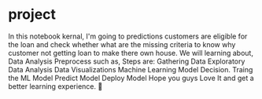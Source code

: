 # project
In this notebook kernal, I'm going to predictions customers are eligible for the loan and check whether what are the missing criteria to know why customer not getting loan to make there own house.
We will learning about, Data Analysis Preprocess such as,
Steps are:
Gathering Data
Exploratory Data Analysis
Data Visualizations
Machine Learning Model Decision.
Traing the ML Model
Predict Model
Deploy Model
Hope you guys Love It and get a better learning experience. 🙏

